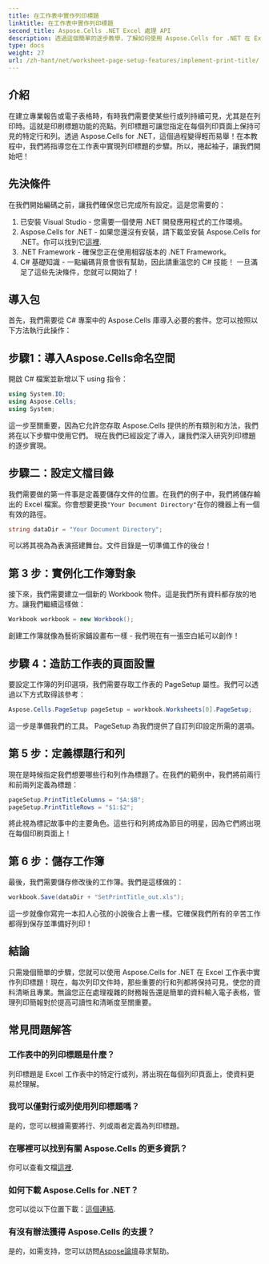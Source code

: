 ```yaml
---
title: 在工作表中實作列印標題
linktitle: 在工作表中實作列印標題
second_title: Aspose.Cells .NET Excel 處理 API
description: 透過這個簡單的逐步教學，了解如何使用 Aspose.Cells for .NET 在 Excel 工作表中實作列印標題。
type: docs
weight: 27
url: /zh-hant/net/worksheet-page-setup-features/implement-print-title/
---
```

## 介紹
在建立專業報告或電子表格時，有時我們需要使某些行或列持續可見，尤其是在列印時。這就是印刷標題功能的亮點。列印標題可讓您指定在每個列印頁面上保持可見的特定行和列。透過 Aspose.Cells for .NET，這個過程變得輕而易舉！在本教程中，我們將指導您在工作表中實現列印標題的步驟。所以，捲起袖子，讓我們開始吧！
## 先決條件
在我們開始編碼之前，讓我們確保您已完成所有設定。這是您需要的：
1. 已安裝 Visual Studio - 您需要一個使用 .NET 開發應用程式的工作環境。
2.  Aspose.Cells for .NET - 如果您還沒有安裝，請下載並安裝 Aspose.Cells for .NET。你可以找到它[這裡](https://releases.aspose.com/cells/net/).
3. .NET Framework - 確保您正在使用相容版本的 .NET Framework。
4. C# 基礎知識 - 一點編碼背景會很有幫助，因此請重溫您的 C# 技能！
一旦滿足了這些先決條件，您就可以開始了！
## 導入包
首先，我們需要從 C# 專案中的 Aspose.Cells 庫導入必要的套件。您可以按照以下方法執行此操作：
## 步驟1：導入Aspose.Cells命名空間
開啟 C# 檔案並新增以下 using 指令：
```csharp
using System.IO;
using Aspose.Cells;
using System;
```
這一步至關重要，因為它允許您存取 Aspose.Cells 提供的所有類別和方法，我們將在以下步驟中使用它們。
現在我們已經設定了導入，讓我們深入研究列印標題的逐步實現。
## 步驟二：設定文檔目錄
我們需要做的第一件事是定義要儲存文件的位置。在我們的例子中，我們將儲存輸出的 Excel 檔案。你會想要更換`"Your Document Directory"`在你的機器上有一個有效的路徑。
```csharp
string dataDir = "Your Document Directory";
```
可以將其視為為表演搭建舞台。文件目錄是一切準備工作的後台！
## 第 3 步：實例化工作簿對象
接下來，我們需要建立一個新的 Workbook 物件。這是我們所有資料都存放的地方。讓我們繼續這樣做：
```csharp
Workbook workbook = new Workbook();
```
創建工作簿就像為藝術家鋪設畫布一樣 - 我們現在有一張空白紙可以創作！
## 步驟 4：造訪工作表的頁面設置
要設定工作簿的列印選項，我們需要存取工作表的 PageSetup 屬性。我們可以透過以下方式取得該參考：
```csharp
Aspose.Cells.PageSetup pageSetup = workbook.Worksheets[0].PageSetup;
```
這一步是準備我們的工具。 PageSetup 為我們提供了自訂列印設定所需的選項。
## 第 5 步：定義標題行和列
現在是時候指定我們想要哪些行和列作為標題了。在我們的範例中，我們將前兩行和前兩列定義為標題：
```csharp
pageSetup.PrintTitleColumns = "$A:$B";
pageSetup.PrintTitleRows = "$1:$2";
```
將此視為標記故事中的主要角色。這些行和列將成為節目的明星，因為它們將出現在每個印刷頁面上！
## 第 6 步：儲存工作簿
最後，我們需要儲存修改後的工作簿。我們是這樣做的：
```csharp
workbook.Save(dataDir + "SetPrintTitle_out.xls");
```
這一步就像你寫完一本扣人心弦的小說後合上書一樣。它確保我們所有的辛苦工作都得到保存並準備好列印！
## 結論
只需幾個簡單的步驟，您就可以使用 Aspose.Cells for .NET 在 Excel 工作表中實作列印標題！現在，每次列印文件時，那些重要的行和列都將保持可見，使您的資料清晰且專業。無論您正在處理複雜的財務報告還是簡單的資料輸入電子表格，管理列印簡報對於提高可讀性和清晰度至關重要。 
## 常見問題解答
### 工作表中的列印標題是什麼？
列印標題是 Excel 工作表中的特定行或列，將出現在每個列印頁面上，使資料更易於理解。
### 我可以僅對行或列使用列印標題嗎？
是的，您可以根據需要將行、列或兩者定義為列印標題。
### 在哪裡可以找到有關 Aspose.Cells 的更多資訊？
你可以查看文檔[這裡](https://reference.aspose.com/cells/net/).
### 如何下載 Aspose.Cells for .NET？
您可以從以下位置下載：[這個連結](https://releases.aspose.com/cells/net/).
### 有沒有辦法獲得 Aspose.Cells 的支援？
是的，如需支持，您可以訪問[Aspose論壇](https://forum.aspose.com/c/cells/9)尋求幫助。